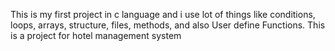 This is my first project in c language and i use lot of things like conditions, loops, arrays, structure, files, methods, and also User define Functions. This is a project for hotel management system
